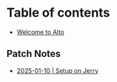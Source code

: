 # Table of contents

* [Welcome to Alto](README.md)

## Patch Notes

* [2025-01-10 | Setup on Jerry](patch-notes/12-2024-or-ros-2-installation.md)
